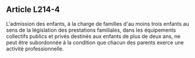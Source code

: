 ## Article L214-4

L'admission des enfants, à la charge de familles d'au moins trois enfants au sens de la législation des
prestations familiales, dans les équipements collectifs publics et privés destinés aux enfants de plus de deux
ans, ne peut être subordonnée à la condition que chacun des parents exerce une activité professionnelle.

